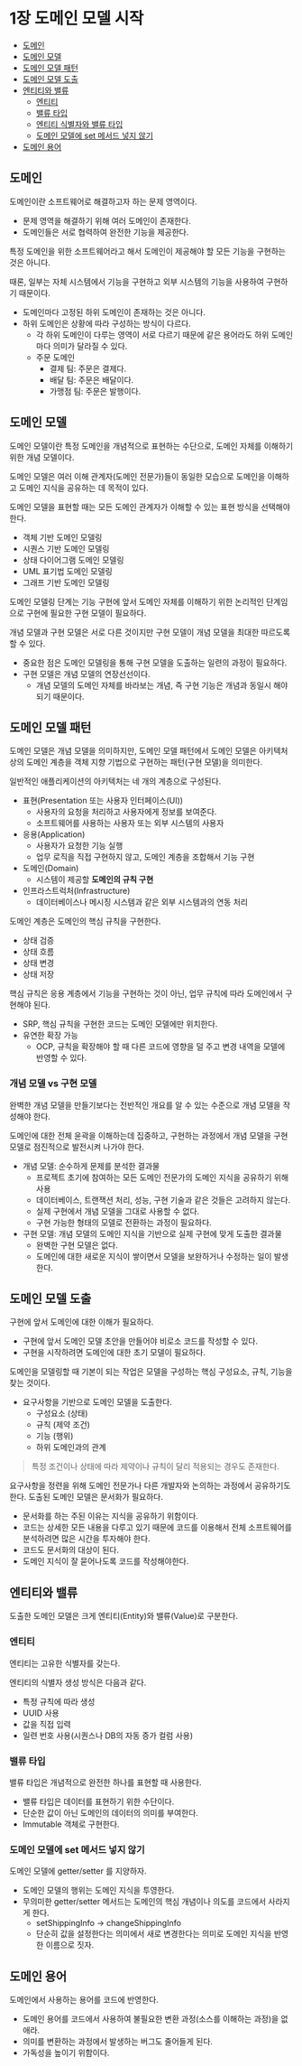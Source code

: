 # 1장 도메인 모델 시작

- [도메인](#도메인)
- [도메인 모델](#도메인-모델)
- [도메인 모델 패턴](#도메인-모델-패턴)
- [도메인 모델 도출](#도메인-모델-도출)
- [엔티티와 밸류](#엔티티와-밸류)
  - [엔티티](#엔티티)
  - [밸류 타입](#밸류-타입)
  - [엔티티 식별자와 밸류 타입](#엔티티-식별자와-밸류-타입)
  - [도메인 모델에 set 메서드 넣지 않기](#도메인-모델에-set-메서드-넣지-않기)
- [도메인 용어](#도메인-용어)

## 도메인

도메인이란 소프트웨어로 해결하고자 하는 문제 영역이다.

- 문제 영역을 해결하기 위해 여러 도메인이 존재한다.
- 도메인들은 서로 협력하여 완전한 기능을 제공한다.

특정 도메인을 위한 소프트웨어라고 해서 도메인이 제공해야 할 모든 기능을 구현하는 것은 아니다.

때론, 일부는 자체 시스템에서 기능을 구현하고 외부 시스템의 기능을 사용하여 구현하기 때문이다.

- 도메인마다 고정된 하위 도메인이 존재하는 것은 아니다.
- 하위 도메인은 상황에 따라 구성하는 방식이 다르다.
  - 각 하위 도메인이 다루는 영역이 서로 다르기 때문에 같은 용어라도 하위 도메인마다 의미가 달라질 수 있다.
  - 주문 도메인
    - 결제 팀: 주문은 결제다.
    - 배달 팀: 주문은 배달이다.
    - 가맹점 팀: 주문은 발행이다.

## 도메인 모델

도메인 모델이란 특정 도메인을 개념적으로 표현하는 수단으로, 도메인 자체를 이해하기 위한 개념 모델이다.

도메인 모델은 여러 이해 관계자(도메인 전문가)들이 동일한 모습으로 도메인을 이해하고 도메인 지식을 공유하는 데 목적이 있다.

도메인 모델을 표현할 때는 모든 도메인 관계자가 이해할 수 있는 표현 방식을 선택해야 한다.

- 객체 기반 도메인 모델링
- 시퀀스 기반 도메인 모델링
- 상태 다이어그램 도메인 모델링
- UML 표기법 도메인 모델링
- 그래프 기반 도메인 모델링

도메인 모델링 단계는 기능 구현에 앞서 도메인 자체를 이해하기 위한 논리적인 단계임으로 구현에 필요한 구현 모델이 필요하다.

개념 모델과 구현 모델은 서로 다른 것이지만 구현 모델이 개념 모델을 최대한 따르도록 할 수 있다. 

- 중요한 점은 도메인 모델링을 통해 구현 모델을 도출하는 일련의 과정이 필요하다.
- 구현 모델은 개념 모델의 연장선선이다.
  - 개념 모델의 도메인 자체를 바라보는 개념, 즉 구현 기능은 개념과 동일시 해야되기 때문이다.

## 도메인 모델 패턴

도메인 모델은 개념 모델을 의미하지만, 도메인 모델 패턴에서 도메인 모델은 아키텍처상의 도메인 계층을 객체 지향 기법으로 구현하는 패턴(구현 모델)을 의미한다.

일반적인 애플리케이션의 아키텍처는 네 개의 계층으로 구성된다.

- 표현(Presentation 또는 사용자 인터페이스(UI))
  - 사용자의 요청을 처리하고 사용자에게 정보를 보여준다.
  - 소프트웨어를 사용하는 사용자 또는 외부 시스템의 사용자
- 응용(Application)
  - 사용자가 요청한 기능 실행
  - 업무 로직을 직접 구현하지 않고, 도메인 계층을 조합해서 기능 구현
- 도메인(Domain)
  - 시스템이 제공할 **도메인의 규칙 구현**
- 인프라스트럭처(Infrastructure)
  - 데이터베이스나 메시징 시스템과 같은 외부 시스템과의 연동 처리

도메인 계층은 도메인의 핵심 규칙을 구현한다.

- 상태 검증
- 상태 흐름
- 상태 변경
- 상태 저장

핵심 규칙은 응용 계층에서 기능을 구현하는 것이 아닌, 업무 규칙에 따라 도메인에서 구현해야 된다.

- SRP, 핵심 규칙을 구현한 코드는 도메인 모델에만 위치한다.
- 유연한 확장 가능
  - OCP, 규칙을 확장해야 할 때 다른 코드에 영향을 덜 주고 변경 내역을 모델에 반영할 수 있다.

### 개념 모델 vs 구현 모델

완벽한 개념 모델을 만들기보다는 전반적인 개요를 알 수 있는 수준으로 개념 모델을 작성해야 한다.

도메인에 대한 전체 윤곽을 이해하는데 집중하고, 구현하는 과정에서 개념 모델을 구현 모델로 점진적으로 발전시켜 나가야 한다.

- 개념 모델: 순수하게 문제를 분석한 결과물
  - 프로젝트 초기에 참여하는 모든 도메인 전문가의 도메인 지식을 공유하기 위해 사용
  - 데이터베이스, 트랜잭션 처리, 성능, 구현 기술과 같은 것들은 고려하지 않는다.
  - 실제 구현에서 개념 모델을 그대로 사용할 수 없다.
  - 구현 가능한 형태의 모델로 전환하는 과정이 필요하다.
- 구현 모델: 개념 모델의 도메인 지식을 기반으로 실제 구현에 맞게 도출한 결과물
  - 완벽한 구현 모델은 없다.
  - 도메인에 대한 새로운 지식이 쌓이면서 모델을 보완하거나 수정하는 일이 발생한다.

## 도메인 모델 도출

구현에 앞서 도메인에 대한 이해가 필요하다.

- 구현에 앞서 도메인 모델 초안을 만들어야 비로소 코드를 작성할 수 있다.
- 구현을 시작하려면 도메인에 대한 초기 모델이 필요하다.

도메인을 모델링할 때 기본이 되는 작업은 모델을 구성하는 핵심 구성요소, 규칙, 기능을 찾는 것이다.

- 요구사항을 기반으로 도메인 모델을 도출한다.
  - 구성요소 (상태)
  - 규칙 (제약 조건)
  - 기능 (행위)
  - 하위 도메인과의 관계

> 특정 조건이나 상태에 따라 제약이나 규칙이 달리 적용되는 경우도 존재한다.

요구사항을 정련을 위해 도메인 전문가나 다른 개발자와 논의하는 과정에서 공유하기도 한다.
도출된 도메인 모델은 문서화가 필요하다.

- 문서화를 하는 주된 이유는 지식을 공유하기 위함이다.
- 코드는 상세한 모든 내용을 다루고 있기 때문에 코드를 이용해서 전체 소프트웨어를 분석하려면 많은 시간을 투자해야 한다.
- 코드도 문서화의 대상이 된다.
- 도메인 지식이 잘 묻어나도록 코드를 작성해야한다.

## 엔티티와 밸류

도출한 도메인 모델은 크게 엔티티(Entity)와 밸류(Value)로 구분한다.

### 엔티티

엔티티는 고유한 식별자를 갖는다.

엔티티의 식별자 생성 방식은 다음과 같다.

- 특정 규칙에 따라 생성
- UUID 사용
- 값을 직접 입력
- 일련 번호 사용(시퀀스나 DB의 자동 증가 컬럼 사용)

### 밸류 타입

밸류 타입은 개념적으로 완전한 하나를 표현할 때 사용한다.

- 밸류 타입은 데이터를 표현하기 위한 수단이다.
- 단순한 값이 아닌 도메인의 데이터의 의미를 부여한다.
- Immutable 객체로 구현한다.

### 도메인 모델에 set 메서드 넣지 않기

도메인 모델에 getter/setter 를 지양하자.

- 도메인 모델의 행위는 도메인 지식을 투영한다.
- 무의미한 getter/setter 메서드는 도메인의 핵심 개념이나 의도를 코드에서 사라지게 한다.
  - setShippingInfo -> changeShippingInfo
  - 단순히 값을 설정한다는 의미에서 새로 변경한다는 의미로 도메인 지식을 반영한 이름으로 짓자.

## 도메인 용어

도메인에서 사용하는 용어를 코드에 반영한다.

- 도메인 용어를 코드에서 사용하여 불필요한 변환 과정(소스를 이해하는 과정)을 없애라.
- 의미를 변환하는 과정에서 발생하는 버그도 줄어들게 된다.
- 가독성을 높이기 위함이다.

